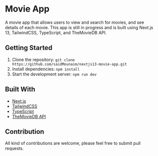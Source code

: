 # Movie App

A movie app that allows users to view and search for movies, and see details of each movie. This app is still in progress and is built using Next.js 13, TailwindCSS, TypeScript, and TheMovieDB API.

## Getting Started

1. Clone the repository: `git clone https://github.com/saidMounaim/nextjs13-movie-app.git`
2. Install dependencies: `npm install`
3. Start the development server: `npm run dev`

## Built With

- [Next.js](https://nextjs.org/)
- [TailwindCSS](https://tailwindcss.com/)
- [TypeScript](https://www.typescriptlang.org/)
- [TheMovieDB API](https://www.themoviedb.org/)

## Contribution

All kind of contributions are welcome, please feel free to submit pull requests.
